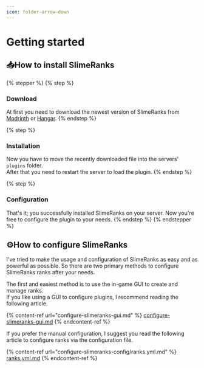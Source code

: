 ```yaml
---
icon: folder-arrow-down
---
```


# Getting started

## 📥How to install SlimeRanks

{% stepper %}
{% step %}
### Download

At first you need to download the newest version of SlimeRanks from [Modrinth](https://modrinth.com/plugin/slimeranks) or [Hangar](https://hangar.papermc.io/Lxca/SlimeRanks).
{% endstep %}

{% step %}
### Installation

Now you have to move the recently downloaded file into the servers' `plugins` folder.\
After that you need to restart the server to load the plugin.
{% endstep %}

{% step %}
### Configuration

That's it; you successfully installed SlimeRanks on your server. Now you're free to configure the plugin to your needs.
{% endstep %}
{% endstepper %}

## ⚙️How to configure SlimeRanks

I've tried to make the usage and configuration of SlimeRanks as easy and as powerful as possible. So there are two primary methods to configure SlimeRanks ranks after your needs.

The first and easiest method is to use the in-game GUI to create and manage ranks.\
If you like using a GUI to configure plugins, I recommend reading the following article.

{% content-ref url="configure-slimeranks-gui.md" %}
[configure-slimeranks-gui.md](configure-slimeranks-gui.md)
{% endcontent-ref %}

If you prefer the manual configuration, I suggest you read the following article to configure ranks via the configuration file.

{% content-ref url="configure-slimeranks-config/ranks.yml.md" %}
[ranks.yml.md](configure-slimeranks-config/ranks.yml.md)
{% endcontent-ref %}
